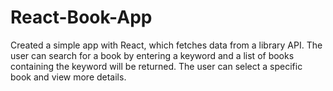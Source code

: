 # React-Book-App

Created a simple app with React, which fetches data from a library API. The user can search for a book by entering a keyword and a list of books containing the keyword will be returned. The user can select a specific book and view more details.
